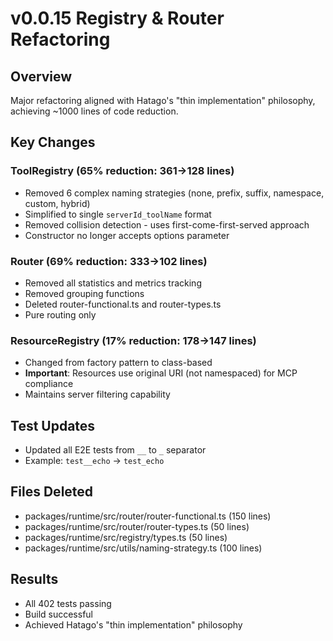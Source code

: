 # v0.0.15 Registry & Router Refactoring

## Overview

Major refactoring aligned with Hatago's "thin implementation" philosophy, achieving ~1000 lines of code reduction.

## Key Changes

### ToolRegistry (65% reduction: 361→128 lines)

- Removed 6 complex naming strategies (none, prefix, suffix, namespace, custom, hybrid)
- Simplified to single `serverId_toolName` format
- Removed collision detection - uses first-come-first-served approach
- Constructor no longer accepts options parameter

### Router (69% reduction: 333→102 lines)

- Removed all statistics and metrics tracking
- Removed grouping functions
- Deleted router-functional.ts and router-types.ts
- Pure routing only

### ResourceRegistry (17% reduction: 178→147 lines)

- Changed from factory pattern to class-based
- **Important**: Resources use original URI (not namespaced) for MCP compliance
- Maintains server filtering capability

## Test Updates

- Updated all E2E tests from `__` to `_` separator
- Example: `test__echo` → `test_echo`

## Files Deleted

- packages/runtime/src/router/router-functional.ts (150 lines)
- packages/runtime/src/router/router-types.ts (50 lines)
- packages/runtime/src/registry/types.ts (50 lines)
- packages/runtime/src/utils/naming-strategy.ts (100 lines)

## Results

- All 402 tests passing
- Build successful
- Achieved Hatago's "thin implementation" philosophy
